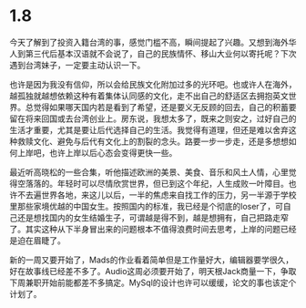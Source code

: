 # 1.8

今天了解到了投资入籍台湾的事，感觉门槛不高，瞬间提起了兴趣。又想到海外华人到第三代后基本汉语就不会说了，自己的民族情怀、移山大业何以寄托呢？下次遇到台湾妹子，一定要主动认识一下。

也许是因为我没有信仰，所以会给民族文化附加过多的光环吧。也或许人在海外，越孤独就越想依赖这种有着集体认同感的文化，走不出自己的舒适区去拥抱英文世界。总觉得如果哪天国内若是看到了希望，还是要义无反顾的回去，自己的积蓄要留在将来回国或去台湾创业上。房东说，我想太多了，既来之则安之，过好自己的生活才重要，尤其是要让后代选择自己的生活。我觉得有道理，但还是难以舍弃这种救赎文化、避免与后代有文化上的割裂的念头。路要一步一步走，还是多想想如何上岸吧，也许上岸以后心态会变得更快一些。

最近听高晓松的一些合集，听他描述欧洲的美景、美食、音乐和风土人情，心里觉得空落落的。年轻时可以尽情欣赏世界，但已到这个年纪，人生成败一叶障目。也许不去遍世界各地，来这儿以后，一半的焦虑来自找工作的压力，另一半源于学校里那些家境优越的中国女生。按照国内的标准，我已经是个彻底的loser了，可自己还是想找国内的女生结婚生子，可谓越是得不到，越是想拥有，自己把路走窄了。其实这种从下半身冒出来的问题根本不值得浪费时间去思考，上岸的问题已经是迫在眉睫了。

新的一周又要开始了，Mads的作业看着简单但是工作量好大，编辑器要学很久，好在故事线已经差不多了。Audio这周必须要开始了，明天根Jack商量一下，争取下周兼职开始前能都差不多搞定。MySql的设计也许可以缓缓，论文的事也该定个计划了。
